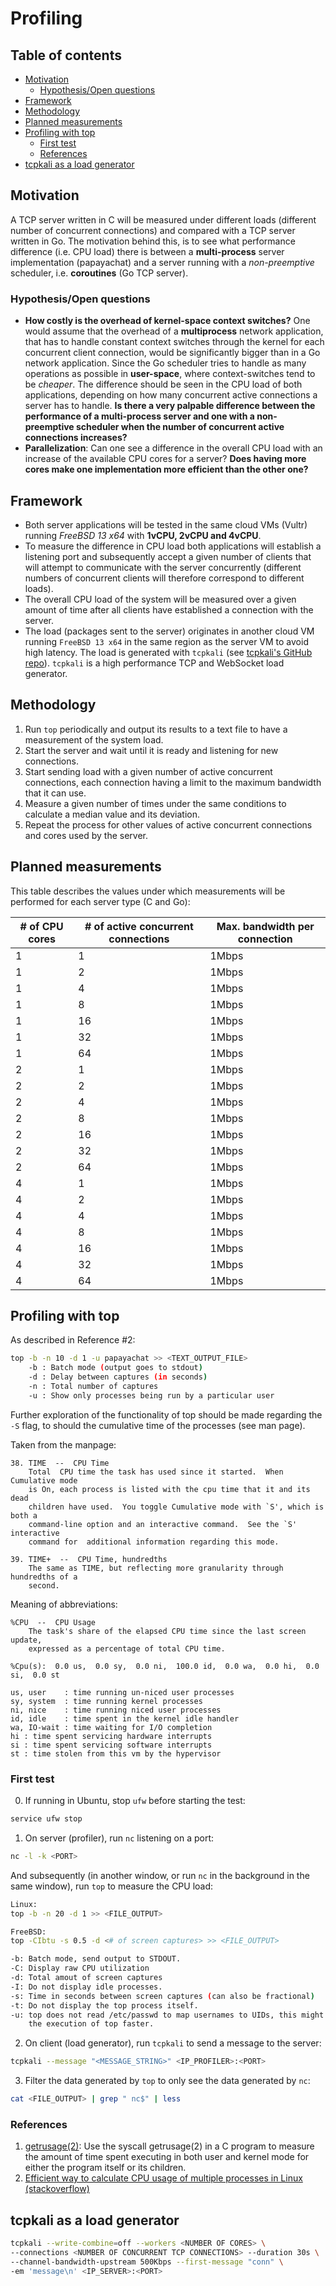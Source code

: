 # Profiling

## Table of contents
<!-- vim-markdown-toc GFM -->

* [Motivation](#motivation)
	- [Hypothesis/Open questions](#hypothesisopen-questions)
* [Framework](#framework)
* [Methodology](#methodology)
* [Planned measurements](#planned-measurements)
* [Profiling with top](#profiling-with-top)
	- [First test](#first-test)
	- [References](#references)
* [tcpkali as a load generator](#tcpkali-as-a-load-generator)

<!-- vim-markdown-toc -->

## Motivation
A TCP server written in C will be measured under different loads (different number of concurrent connections) and compared with a TCP server written in Go. The motivation behind this, is to see what performance difference (i.e. CPU load) there is between a **multi-process** server implementation (papayachat) and a server running with a _non-preemptive_ scheduler, i.e. **coroutines** (Go TCP server).

### Hypothesis/Open questions
* **How costly is the overhead of kernel-space context switches?** One would assume that the overhead of a **multiprocess** network application, that has to handle constant context switches through the kernel for each concurrent client connection, would be significantly bigger than in a Go network application. Since the Go scheduler tries to handle as many operations as possible in **user-space**, where context-switches tend to be _cheaper_. The difference should be seen in the CPU load of both applications, depending on how many concurrent active connections a server has to handle. **Is there a very palpable difference between the performance of a multi-process server and one with a non-preemptive scheduler when the number of concurrent active connections increases?**
* **Parallelization**: Can one see a difference in the overall CPU load with an increase of the available CPU cores for a server? **Does having more cores make one implementation more efficient than the other one?**

## Framework
* Both server applications will be tested in the same cloud VMs (Vultr) running _FreeBSD 13 x64_ with **1vCPU, 2vCPU and 4vCPU**.
* To measure the difference in CPU load both applications will establish a listening port and subsequently accept a given number of clients that will attempt to communicate with the server concurrently (different numbers of concurrent clients will therefore correspond to different loads).
* The overall CPU load of the system will be measured over a given amount of time after all clients have established a connection with the server.
* The load (packages sent to the server) originates in another cloud VM running `FreeBSD 13 x64` in the same region as the server VM to avoid high latency. The load is generated with `tcpkali` (see [tcpkali's GitHub repo](https://github.com/satori-com/tcpkali)). `tcpkali` is a high performance TCP and WebSocket load generator.

## Methodology
1. Run `top` periodically and output its results to a text file to have a measurement of the system load.
2. Start the server and wait until it is ready and listening for new connections.
3. Start sending load with a given number of active concurrent connections, each connection having a limit to the maximum bandwidth that it can use.
4. Measure a given number of times under the same conditions to calculate a median value and its deviation.
5. Repeat the process for other values of active concurrent connections and cores used by the server.

## Planned measurements
This table describes the values under which measurements will be performed for each server type (C and Go):

| # of CPU cores | # of active concurrent connections | Max. bandwidth per connection |
| -- | -- | -- | 
| 1  | 1 | 1Mbps |
| 1 | 2 | 1Mbps |
| 1 | 4 | 1Mbps |
| 1 | 8 | 1Mbps |
| 1 | 16 | 1Mbps |
| 1 | 32 | 1Mbps |
| 1 | 64 | 1Mbps |
| 2  | 1 | 1Mbps |
| 2 | 2 | 1Mbps |
| 2 | 4 | 1Mbps |
| 2 | 8 | 1Mbps |
| 2 | 16 | 1Mbps |
| 2 | 32 | 1Mbps |
| 2 | 64 | 1Mbps |
| 4  | 1 | 1Mbps |
| 4 | 2 | 1Mbps |
| 4 | 4 | 1Mbps |
| 4 | 8 | 1Mbps |
| 4 | 16 | 1Mbps |
| 4 | 32 | 1Mbps |
| 4 | 64 | 1Mbps |

## Profiling with top
As described in Reference #2: 

```bash
top -b -n 10 -d 1 -u papayachat >> <TEXT_OUTPUT_FILE>
	-b : Batch mode (output goes to stdout)
	-d : Delay between captures (in seconds)
	-n : Total number of captures
	-u : Show only processes being run by a particular user 
```

Further exploration of the functionality of top should be made regarding the `-S` flag, to should the cumulative time of the processes (see man page).

Taken from the manpage:

```
38. TIME  --  CPU Time
	Total  CPU time the task has used since it started.  When Cumulative mode 
	is On, each process is listed with the cpu time that it and its dead 
	children have used.  You toggle Cumulative mode with `S', which is both a 
	command-line option and an interactive command.  See the `S' interactive 
	command for  additional	information regarding this mode.

39. TIME+  --  CPU Time, hundredths
	The same as TIME, but reflecting more granularity through hundredths of a 
	second.
```

Meaning of abbreviations:

```
%CPU  --  CPU Usage
	The task's share of the elapsed CPU time since the last screen update, 
	expressed as a percentage of total CPU time.

%Cpu(s):  0.0 us,  0.0 sy,  0.0 ni,  100.0 id,  0.0 wa,  0.0 hi,  0.0 si,  0.0 st
```

```
us, user    : time running un-niced user processes
sy, system  : time running kernel processes
ni, nice    : time running niced user processes
id, idle    : time spent in the kernel idle handler
wa, IO-wait : time waiting for I/O completion
hi : time spent servicing hardware interrupts
si : time spent servicing software interrupts
st : time stolen from this vm by the hypervisor
```

### First test
0. If running in Ubuntu, stop `ufw` before starting the test:
```bash
service ufw stop
```
1. On server (profiler), run `nc` listening on a port:
```bash
nc -l -k <PORT>
``` 
And subsequently (in another window, or run `nc` in the background in the same 
window), run `top` to measure the CPU load:

```bash
Linux: 
top -b -n 20 -d 1 >> <FILE_OUTPUT> 

FreeBSD:  
top -CIbtu -s 0.5 -d <# of screen captures> >> <FILE_OUTPUT>

-b:	Batch mode, send output to STDOUT.
-C:	Display raw CPU utilization
-d:	Total amout of screen captures
-I:	Do not display idle processes.
-s:	Time in seconds between screen captures (can also be fractional)
-t:	Do not display the top process itself.
-u:	top does not read /etc/passwd to map usernames to UIDs, this might make
	the execution of top faster.
```

2. On client (load generator), run `tcpkali` to send a message to the server:
```bash
tcpkali --message "<MESSAGE_STRING>" <IP_PROFILER>:<PORT>
```

3. Filter the data generated by `top` to only see the data generated by `nc`:
```bash
cat <FILE_OUTPUT> | grep " nc$" | less
```

### References
1. [getrusage(2)](https://man7.org/linux/man-pages/man2/getrusage.2.html): Use the syscall getrusage(2) in a C program to measure the amount of time spent executing in both user and kernel mode for either the program itself or its children.
2. [Efficient way to calculate CPU usage of multiple processes in Linux (stackoverflow)](https://stackoverflow.com/questions/34103971/efficient-way-to-calculate-cpu-usage-of-multiple-processes-in-linux)

## tcpkali as a load generator
```bash
tcpkali --write-combine=off --workers <NUMBER OF CORES> \ 
--connections <NUMBER OF CONCURRENT TCP CONNECTIONS> --duration 30s \
--channel-bandwidth-upstream 500Kbps --first-message "conn" \
-em 'message\n' <IP_SERVER>:<PORT>
```
